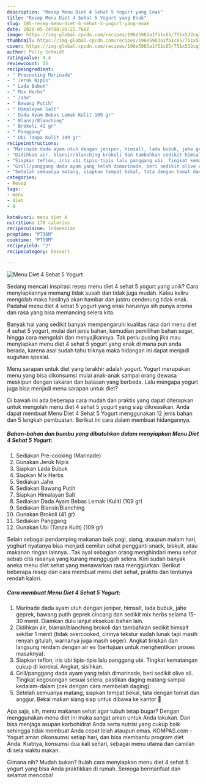 ```yaml
---
description: "Resep Menu Diet 4 Sehat 5 Yogurt yang Enak"
title: "Resep Menu Diet 4 Sehat 5 Yogurt yang Enak"
slug: 185-resep-menu-diet-4-sehat-5-yogurt-yang-enak
date: 2020-05-24T00:26:22.768Z
image: https://img-global.cpcdn.com/recipes/196e5983a1f51c65/751x532cq70/menu-diet-4-sehat-5-yogurt-foto-resep-utama.jpg
thumbnail: https://img-global.cpcdn.com/recipes/196e5983a1f51c65/751x532cq70/menu-diet-4-sehat-5-yogurt-foto-resep-utama.jpg
cover: https://img-global.cpcdn.com/recipes/196e5983a1f51c65/751x532cq70/menu-diet-4-sehat-5-yogurt-foto-resep-utama.jpg
author: Polly Schmidt
ratingvalue: 4.4
reviewcount: 15
recipeingredient:
- " Precooking Marinade"
- " Jeruk Nipis"
- " Lada Bubuk"
- " Mix Herbs"
- " Jahe"
- " Bawang Putih"
- " Himalayan Salt"
- " Dada Ayam Bebas Lemak Kulit 109 gr"
- " BlansirBlanching"
- " Brokoli 41 gr"
- " Panggang"
- " Ubi Tanpa Kulit 109 gr"
recipeinstructions:
- "Marinade dada ayam utuh dengan jeniper, himsalt, lada bubuk, jahe geprek, bawang putih geprek cincang dan sedikit mix herbs selama 15-30 menit. Diamkan dulu lanjut eksekusi bahan lain."
- "Didihkan air, blansir/blanching brokoli dan tambahkan sedikit himsalt sekitar 1 menit (tidak overcooked, cirinya tekstur sudah lunak tapi masih renyah gitulah, warnanya juga masih seger). Angkat tiriskan dan langsung rendam dengan air es (bertujuan untuk menghentikan proses masaknya)."
- "Siapkan teflon, iris ubi tipis-tipis lalu panggang ubi. Tingkat kematangan cukup di koreksi. Angkat, sisihkan."
- "Grill/panggang dada ayam yang telah dimarinade, beri sedikit olive oil. Tingkat kegosongan sesuai selera, pastikan daging matang sampai kedalam-dalam (cek dengan cara membelah daging)."
- "Setelah semuanya matang, siapkan tempat bekal, tata dengan tomat dan anggur. Bekal makan siang siap untuk dibawa ke kantor 🥰"
categories:
- Resep
tags:
- menu
- diet
- 4

katakunci: menu diet 4 
nutrition: 170 calories
recipecuisine: Indonesian
preptime: "PT36M"
cooktime: "PT59M"
recipeyield: "2"
recipecategory: Dessert

---
```



![Menu Diet 4 Sehat 5 Yogurt](https://img-global.cpcdn.com/recipes/196e5983a1f51c65/751x532cq70/menu-diet-4-sehat-5-yogurt-foto-resep-utama.jpg)

Sedang mencari inspirasi resep menu diet 4 sehat 5 yogurt yang unik? Cara menyiapkannya memang tidak susah dan tidak juga mudah. Kalau keliru mengolah maka hasilnya akan hambar dan justru cenderung tidak enak. Padahal menu diet 4 sehat 5 yogurt yang enak harusnya sih punya aroma dan rasa yang bisa memancing selera kita.

Banyak hal yang sedikit banyak mempengaruhi kualitas rasa dari menu diet 4 sehat 5 yogurt, mulai dari jenis bahan, kemudian pemilihan bahan segar, hingga cara mengolah dan menyajikannya. Tak perlu pusing jika mau menyiapkan menu diet 4 sehat 5 yogurt yang enak di mana pun anda berada, karena asal sudah tahu triknya maka hidangan ini dapat menjadi suguhan spesial.

Menu sarapan untuk diet yang terakhir adalah yogurt. Yogurt merupakan menu yang bisa dikonsumsi mulai anak-anak sampai orang dewasa meskipun dengan takaran dan batasan yang berbeda. Lalu mengapa yogurt juga bisa menjadi menu sarapan untuk diet?


Di bawah ini ada beberapa cara mudah dan praktis yang dapat diterapkan untuk mengolah menu diet 4 sehat 5 yogurt yang siap dikreasikan. Anda dapat membuat Menu Diet 4 Sehat 5 Yogurt menggunakan 12 jenis bahan dan 5 langkah pembuatan. Berikut ini cara dalam membuat hidangannya.

<!--inarticleads1-->

##### Bahan-bahan dan bumbu yang dibutuhkan dalam menyiapkan Menu Diet 4 Sehat 5 Yogurt:

1. Sediakan  Pre-cooking (Marinade)
1. Gunakan  Jeruk Nipis
1. Siapkan  Lada Bubuk
1. Siapkan  Mix Herbs
1. Sediakan  Jahe
1. Sediakan  Bawang Putih
1. Siapkan  Himalayan Salt
1. Sediakan  Dada Ayam Bebas Lemak (Kulit) (109 gr)
1. Sediakan  Blansir/Blanching
1. Gunakan  Brokoli (41 gr)
1. Sediakan  Panggang
1. Gunakan  Ubi (Tanpa Kulit) (109 gr)


Selain sebagai pendamping makanan baik pagi, siang, ataupun malam hari, yoghurt nyatanya bisa menjadi cemilan sehat pengganti snack, biskuit, atau makanan ringan lainnya.. Tak ayal sebagian orang menghindari menu sehat sebab cita rasanya yang kurang menggugah selera. Kini sudah banyak aneka menu diet sehat yang menawarkan rasa menggiurkan. Berikut beberapa resep dan cara membuat menu diet sehat, praktis dan tentunya rendah kalori. 

<!--inarticleads2-->

##### Cara membuat Menu Diet 4 Sehat 5 Yogurt:

1. Marinade dada ayam utuh dengan jeniper, himsalt, lada bubuk, jahe geprek, bawang putih geprek cincang dan sedikit mix herbs selama 15-30 menit. Diamkan dulu lanjut eksekusi bahan lain.
1. Didihkan air, blansir/blanching brokoli dan tambahkan sedikit himsalt sekitar 1 menit (tidak overcooked, cirinya tekstur sudah lunak tapi masih renyah gitulah, warnanya juga masih seger). Angkat tiriskan dan langsung rendam dengan air es (bertujuan untuk menghentikan proses masaknya).
1. Siapkan teflon, iris ubi tipis-tipis lalu panggang ubi. Tingkat kematangan cukup di koreksi. Angkat, sisihkan.
1. Grill/panggang dada ayam yang telah dimarinade, beri sedikit olive oil. Tingkat kegosongan sesuai selera, pastikan daging matang sampai kedalam-dalam (cek dengan cara membelah daging).
1. Setelah semuanya matang, siapkan tempat bekal, tata dengan tomat dan anggur. Bekal makan siang siap untuk dibawa ke kantor 🥰


Apa saja, sih, menu makanan sehat agar tubuh tetap bugar? Dengan menggunakan menu diet ini maka sangat aman untuk Anda lakukan. Dan bisa menjaga asupan karbohidrat Anda serta nutrisi yang cukup baik sehingga tidak membuat Anda cepat lelah ataupun emas. KOMPAS.com - Yogurt aman dikonsumsi setiap hari, dan bisa membantu program diet Anda. Kiatnya, konsumsi dua kali sehari, sebagai menu utama dan camilan di sela waktu makan. 

Gimana nih? Mudah bukan? Itulah cara menyiapkan menu diet 4 sehat 5 yogurt yang bisa Anda praktikkan di rumah. Semoga bermanfaat dan selamat mencoba!
